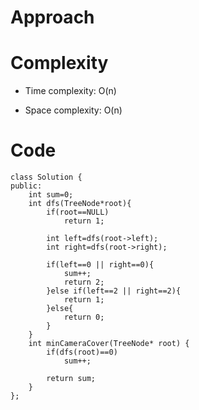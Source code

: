 # Approach
<!-- Describe your approach to solving the problem. -->

# Complexity
- Time complexity: O(n)
<!-- Add your time complexity here, e.g. $$O(n)$$ -->

- Space complexity: O(n)
<!-- Add your space complexity here, e.g. $$O(n)$$ -->

# Code
```
class Solution {
public:
    int sum=0;
    int dfs(TreeNode*root){
        if(root==NULL)
            return 1;
        
        int left=dfs(root->left);
        int right=dfs(root->right);

        if(left==0 || right==0){
            sum++;
            return 2;
        }else if(left==2 || right==2){
            return 1;
        }else{
            return 0;
        }
    }
    int minCameraCover(TreeNode* root) {
        if(dfs(root)==0)
            sum++;
        
        return sum;
    }
};
```
